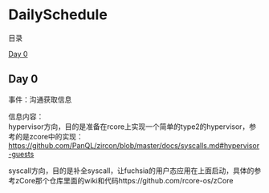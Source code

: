 # DailySchedule

目录  

[Day 0](#Day0)

<span id="Day0"></span>
## Day 0

事件：沟通获取信息

信息内容：  
hypervisor方向，目的是准备在rcore上实现一个简单的type2的hypervisor，参考的是zcore中的实现：https://github.com/PanQL/zircon/blob/master/docs/syscalls.md#hypervisor-guests  

syscall方向，目的是补全syscall，让fuchsia的用户态应用在上面启动，具体的参考zCore那个仓库里面的wiki和代码https://github.com/rcore-os/zCore  
